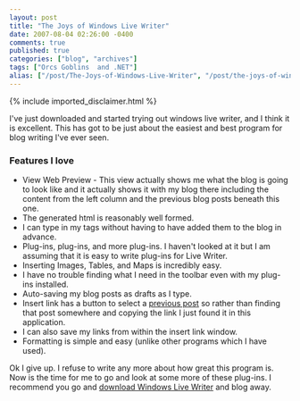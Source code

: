 ```yaml
---
layout: post
title: "The Joys of Windows Live Writer"
date: 2007-08-04 02:26:00 -0400
comments: true
published: true
categories: ["blog", "archives"]
tags: ["Orcs Goblins  and .NET"]
alias: ["/post/The-Joys-of-Windows-Live-Writer", "/post/the-joys-of-windows-live-writer"]
---
```

<!-- more -->
{% include imported_disclaimer.html %}
<p>I've just downloaded and started trying out windows live writer, and I think it is excellent. This has got to be just about the easiest and best program for blog writing I've ever seen.</p>
<h3><strong>Features I love</strong></h3>
<ul>
<li>View Web Preview - This view actually shows me what the blog is going to look like and it actually shows it with my blog there including the content from the left column and the previous blog posts beneath this one. </li>
<li>The generated html is reasonably well formed. </li>
<li>I can type in my tags without having to have added them to the blog in advance. </li>
<li>Plug-ins, plug-ins, and more plug-ins. I haven't looked at it but I am assuming that it is easy to write plug-ins for Live Writer. </li>
<li>Inserting Images, Tables, and Maps is incredibly easy. </li>
<li>I have no trouble finding what I need in the toolbar even with my plug-ins installed. </li>
<li>Auto-saving my blog posts as drafts as I type. </li>
<li>Insert link has a button to select a <a href="http://brendan.enrick.com/post/Generic-List-AddRange-Remove-and-Count-Performance.aspx">previous post</a>&nbsp;so rather than finding that post somewhere and copying the link I just found it in this application. </li>
<li>I can also save my links from within the insert link window. </li>
<li>Formatting is simple and easy (unlike other programs which I have used).</li>
</ul>
<p>Ok I give up. I refuse to write any more about how great this program is. Now is the time for me to go and look at some more of these plug-ins. I recommend you go and <a href="http://writer.live.com/">download Windows Live Writer</a> and blog away.</p>
